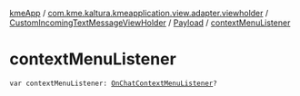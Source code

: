 [kmeApp](../../../index.md) / [com.kme.kaltura.kmeapplication.view.adapter.viewholder](../../index.md) / [CustomIncomingTextMessageViewHolder](../index.md) / [Payload](index.md) / [contextMenuListener](./context-menu-listener.md)

# contextMenuListener

`var contextMenuListener: `[`OnChatContextMenuListener`](../../-on-chat-context-menu-listener/index.md)`?`